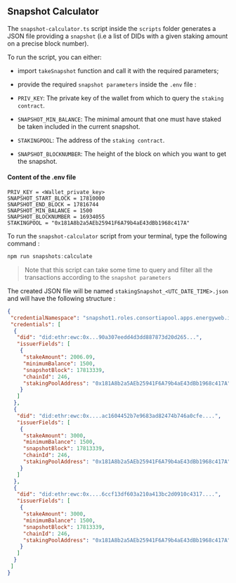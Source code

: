 ## Snapshot Calculator

The `snapshot-calculator.ts` script inside the `scripts` folder generates a JSON file providing a `snapshot` (i.e a list of DIDs with a given staking amount on a precise block number).

To run the script, you can either:
- import `takeSnapshot` function and call it with the required parameters;
- provide the required `snapshot parameters` inside the `.env` file :

- `PRIV_KEY`: The private key of the wallet from which to query the `staking contract`.

- `SNAPSHOT_MIN_BALANCE`: The minimal amount that one must have staked be taken included in the current snapshot.
- `STAKINGPOOL`: The address of the `staking contract`.
- `SNAPSHOT_BLOCKNUMBER`: The height of the block on which you want to get the snapshot.

#### Content of the .env file
```
PRIV_KEY = <Wallet_private_key>
SNAPSHOT_START_BLOCK = 17810000
SNAPSHOT_END_BLOCK = 17816744
SNAPSHOT_MIN_BALANCE = 1500
SNAPSHOT_BLOCKNUMBER = 16934055
STAKINGPOOL = "0x181A8b2a5AEb25941F6A79b4aE43dBb1968c417A"
```

To run the `snapshot-calculator` script from your terminal, type the following command :

```javascript
npm run snapshots:calculate
```
> Note that this script can take some time to query and filter all the transactions according to the `snapshot parameters`

The created JSON file will be named `stakingSnapshot_<UTC_DATE_TIME>.json` and will have the following structure :

```json
{
 "credentialNamespace": "snapshot1.roles.consortiapool.apps.energyweb.iam.ewc",
 "credentials": [
  {
   "did": "did:ethr:ewc:0x...90a307eedd4d3dd887873d20d265...",
   "issuerFields": [
    {
     "stakeAmount": 2006.09,
     "minimumBalance": 1500,
     "snapshotBlock": 17813339,
     "chainId": 246,
     "stakingPoolAddress": "0x181A8b2a5AEb25941F6A79b4aE43dBb1968c417A",
    }
   ]
  },
  {
   "did": "did:ethr:ewc:0x....ac1604452b7e9683ad82474b746a0cfe....",
   "issuerFields": [
    {
     "stakeAmount": 3000,
     "minimumBalance": 1500,
     "snapshotBlock": 17813339,
     "chainId": 246,
     "stakingPoolAddress": "0x181A8b2a5AEb25941F6A79b4aE43dBb1968c417A",
    }
   ]
  },
  {
   "did": "did:ethr:ewc:0x....6ccf13df603a210a413bc2d0910c4317....",
   "issuerFields": [
    {
     "stakeAmount": 3000,
     "minimumBalance": 1500,
     "snapshotBlock": 17813339,
     "chainId": 246,
     "stakingPoolAddress": "0x181A8b2a5AEb25941F6A79b4aE43dBb1968c417A",
    }
   ]
  }
 ]
}
```